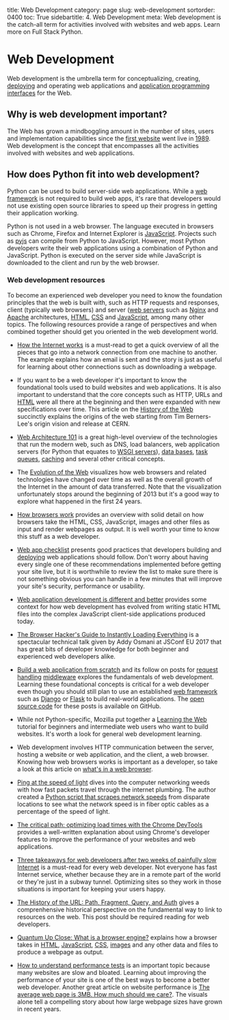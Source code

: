 title: Web Development
category: page
slug: web-development
sortorder: 0400
toc: True
sidebartitle: 4. Web Development
meta: Web development is the catch-all term for activities involved with websites and web apps. Learn more on Full Stack Python.


# Web Development
Web development is the umbrella term for conceptualizing, creating, 
[deploying](/deployment.html) and operating web applications and 
[application programming interfaces](/application-programming-interfaces.html)
for the Web.


## Why is web development important?
The Web has grown a mindboggling amount in the number of sites, users and
implementation capabilities since the 
[first website](http://info.cern.ch/hypertext/WWW/TheProject.html) went live
in [1989](http://home.cern/topics/birth-web). Web development is the concept
that encompasses all the activities involved with websites and web 
applications.

## How does Python fit into web development?
Python can be used to build server-side web applications. While a
[web framework](/web-frameworks.html) is not required to build web apps,
it's rare that developers would not use existing open source libraries to
speed up their progress in getting their application working.

Python is not used in a web browser. The language executed in browsers
such as Chrome, Firefox and Internet Explorer is 
[JavaScript](/javascript.html). Projects such as [pyjs](http://pyjs.org/) 
can compile from Python to JavaScript. However, most Python developers 
write their web applications using a combination of Python and JavaScript.
Python is executed on the server side while JavaScript is downloaded to
the client and run by the web browser.


### Web development resources
To become an experienced web developer you need to know the foundation
principles that the web is built with, such as HTTP requests and responses,
client (typically web browsers) and server ([web servers](/web-servers.html) 
such as [Nginx](/nginx.html) and [Apache](/apache-http-server.html) 
architectures, [HTML](/hypertext-markup-language-html.html), 
[CSS](/cascading-style-sheets.html) and [JavaScript](/javascript.html), among
many other topics. The following resources provide a range of perspectives
and when combined together should get you oriented in the web development
world.

* [How the Internet works](https://thesquareplanet.com/blog/how-the-internet-works/)
  is a must-read to get a quick overview of all the pieces that go into
  a network connection from one machine to another. The example explains how
  an email is sent and the story is just as useful for learning about other
  connections such as downloading a webpage.

* If you want to be a web developer it's important to know the foundational
  tools used to build websites and web applications. It is also important to
  understand that the core concepts such as 
  HTTP, URLs and [HTML](/hypertext-markup-language-html.html) were all there
  at the beginning and then were expanded with new specifications over time.
  This article on the
  [History of the Web](https://webfoundation.org/about/vision/history-of-the-web/)
  succinctly explains the origins of the web starting from Tim Berners-Lee's
  origin vision and release at CERN.

* [Web Architecture 101](https://engineering.videoblocks.com/web-architecture-101-a3224e126947)
  is a great high-level overview of the technologies that run the modern
  web, such as DNS, load balancers, web application servers (for Python
  that equates to [WSGI servers](/wsgi-servers.html)), 
  [data bases](/databases.html), [task queues](/task-queues.html),
  [caching](/caching.html) and several other critical concepts.

* The [Evolution of the Web](http://www.evolutionoftheweb.com/) visualizes 
  how web browsers and related technologies have changed over time as well as
  the overall growth of the Internet in the amount of data transferred. Note 
  that the visualization unfortunately stops around the beginning of 2013 but
  it's a good way to explore what happened in the first 24 years.

* [How browsers work](https://www.html5rocks.com/en/tutorials/internals/howbrowserswork/)
  provides an overview with solid detail on how browsers take the HTML,
  CSS, JavaScript, images and other files as input and render webpages as
  output. It is well worth your time to know this stuff as a web developer.

* [Web app checklist](http://dhilipsiva.com/webapp-checklist/) presents 
  good practices that developers building and [deploying](/deployment.html) 
  web applications should follow. Don't worry about having every single
  one of these recommendations implemented before getting your site
  live, but it is worthwhile to review the list to make sure there is not
  something obvious you can handle in a few minutes that will improve
  your site's security, performance or usability.

* [Web application development is different and better](http://radar.oreilly.com/2014/01/web-application-development-is-different-and-better.html)
  provides some context for how web development has evolved from writing
  static HTML files into the complex JavaScript client-side applications
  produced today.

* [The Browser Hacker's Guide to Instantly Loading Everything](https://www.youtube.com/watch?v=7vUs5yOuv-o)
  is a spectacular technical talk given by Addy Osmani at JSConf EU 2017
  that has great bits of developer knowledge for both beginner and 
  experienced web developers alike.

* [Build a web application from scratch](https://defn.io/2018/02/25/web-app-from-scratch-01/)
  and its follow on posts for 
  [request handling](https://defn.io/2018/03/04/web-app-from-scratch-02/)
  [middleware](https://defn.io/2018/03/20/web-app-from-scratch-03/) explores
  the fundamentals of web development. Learning these foundational concepts
  is critical for a web developer even though you should still plan to use an
  established [web framework](/web-frameworks.html) such as 
  [Django](/django.html) or [Flask](/flask.html) to build real-world 
  applications. The 
  [open source code](https://github.com/Bogdanp/web-app-from-scratch) 
  for these posts is available on GitHub.

* While not Python-specific, Mozilla put together a 
  [Learning the Web](https://developer.mozilla.org/en-US/Learn) tutorial
  for beginners and intermediate web users who want to build websites.
  It's worth a look for general web development learning.

* Web development involves HTTP communication between the server, hosting
  a website or web application, and the client, a web browser. Knowing
  how web browsers works is important as a developer, so take a look at
  this article on 
  [what's in a web browser](https://medium.com/@camaelon/what-s-in-a-web-browser-83793b51df6c).

* [Ping at the speed of light](http://blog.wesleyac.com/posts/ping-lightspeed)
  dives into the computer networking weeds with how fast packets travel through
  the internet plumbing. The author created a 
  [Python script that scrapes network speeds](https://github.com/WesleyAC/toybox/blob/42262bf81ac226ca83addea2c340017f8ea0e60f/misc/scrape_network_speeds.py)
  from disparate locations to see what the network speed is in fiber optic
  cables as a percentage of the speed of light.

* [The critical path: optimizing load times with the Chrome DevTools](https://www.lucidchart.com/techblog/2018/03/13/the-critical-path-optimizing-load-times-with-the-chromedev-tools/)
  provides a well-written explanation about using Chrome's developer 
  features to improve the performance of your websites and web applications.

* [Three takeaways for web developers after two weeks of painfully slow Internet](https://medium.com/@zengabor/three-takeaways-for-web-developers-after-two-weeks-of-painfully-slow-internet-9e7f6d47726e)
  is a must-read for every web developer. Not everyone has fast Internet
  service, whether because they are in a remote part of the world or they're
  just in a subway tunnel. Optimizing sites so they work in those situations
  is important for keeping your users happy.

* [The History of the URL: Path, Fragment, Query, and Auth](https://eager.io/blog/the-history-of-the-url-path-fragment-query-auth/)
  gives a comprenhensive historical perspective on the fundamental
  way to link to resources on the web. This post should be required reading
  for web developers.

* [Quantum Up Close: What is a browser engine?](https://hacks.mozilla.org/2017/05/quantum-up-close-what-is-a-browser-engine/)
  explains how a browser takes in 
  [HTML](/hypertext-markup-language-html.html), 
  [JavaScript](/javascript.html), 
  [CSS](/cascading-style-sheets.html), 
  [images](/static-content.html) and any
  other data and files to produce a webpage as output.

* [How to understand performance tests](https://fly.io/articles/how-to-understand-performance-tests/)
  is an important topic because many websites are slow and bloated.
  Learning about improving the performance of your site is one of
  the best ways to become a better web developer. Another great article on
  website performance is 
  [The average web page is 3MB. How much should we care?](https://speedcurve.com/blog/web-performance-page-bloat/).
  The visuals alone tell a compelling story about how large webpage
  sizes have grown in recent years.
